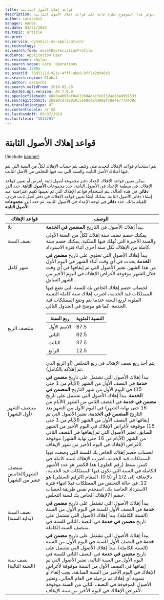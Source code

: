 ```yaml
---
title: قواعد إهلاك الأصول الثابتة
description: يوفر هذا الموضوع نظرة عامة على قواعد إهلاك الأصول الثابتة.
author: saraschi2
manager: AnnBe
ms.date: 03/21/2019
ms.topic: article
ms.prod: ''
ms.service: dynamics-ax-applications
ms.technology: ''
ms.search.form: AssetDepreciationProfile
audience: Application User
ms.reviewer: shylaw
ms.search.scope: Core, Operations
ms.custom: 13891
ms.assetid: 36d1112d-921c-4fff-abe0-0ff2429848d3
ms.search.region: Global
ms.author: saraschi
ms.search.validFrom: 2016-02-28
ms.dyn365.ops.version: AX 7.0.0
ms.openlocfilehash: 6880a4b97af0a819684dac7e0132ae10a8997533
ms.sourcegitcommit: 2b890cd7a801055ab0ca24398efc8e4e777d4d8c
ms.translationtype: HT
ms.contentlocale: ar-SA
ms.lasthandoff: 05/07/2019
ms.locfileid: "1514291"
---
```

# <a name="fixed-asset-depreciation-conventions"></a>قواعد إهلاك الأصول الثابتة

[!include [banner](../includes/banner.md)]

يتم استخدام قواعد الإهلاك لتحديد متى وكيف يتم حساب الإهلاك لكلٍّ من السنة التي يتم فيها امتلاك الأصل الثابت والسنة التي يت فيها التخلص من الأصل الثابت.

يمكن تعيين قواعد الإهلاك لإعداد دفتر مجموعة أصول ثابتة. لعرض أو تعيين قواعد الإهلاك، في منطقة الإعداد في الأصول الثابتة، حدد مجموعات **الأصول الثابتة**. حدد الزر **دفاتر**. في هذه الحالة، يتم استخدام قواعد الإهلاك التي تم تعيينها كقيم افتراضية عند إنشاء دفاتر الأصول الثابتة. يمكنك أيضًا تعيين قواعد الإهلاك في دفتر أصل ثابت فردي. للقيام بذلك، حدد **دفاتر** في لوحة الإعداد في الأصول الثابتة، ثم حدد الزر **مجموعات الأصول الثابتة**.


|  قواعد الإهلاك  |   الوصف  |
|---------------------------|-----------------|
|           بلا            |  يبدأ إهلاك الأصول في التاريخ <strong>المضمن في الخدمة</strong>.|
|         نصف السنة         |  يمكنك خصم نصف سنة إهلاك لكلٍّ من السنة الأولى والسنة الأخيرة التي تُهلك فيها الملكية. يمكنك خصم سنة كاملة من الإهلاك لكل سنة أخرى أثناء فترة الاسترداد. |
|        شهر كامل         | يبدأ إهلاك الأصول التي تحتوي على تاريخ <strong>مضمن في الخدمة</strong> يحدث في أي وقت أثناء الشهر في اليوم الأول من هذا الشهر. تعتبر الأصول التي تم إيقافها في أي وقت خلال الشهر موقوفة لأغراض الإهلاك في اليوم الأخير من الشهر السابق.  |
|        منتصف الربع        | لحساب خصم إهلاك الخاص بك للسنة التي تضع فيها الممتلكات قيد الخدمة‬، اضرب إهلاك سنة كاملة النسبة المئوية لربع السنة عندما يتم وضع الممتلكات قيد الخدمة، كما هو موضح في الجدول التالي.<table><thead><tr><th>ربع السنة</th><th>النسبة المئوية</th></tr></thead><tbody><tr><td>الاسم الأول</td><td>87.5</td></tr><tr><td>الثاني</td><td>62.5</td></tr><tr><td>الثالث</td><td>37.5</td></tr><tr><td>الرابع</td><td>12.5</td></tr></tbody></table>يتم أخذ ربع نصف الإهلاك في ربع التخلص (أو الربع الذي تم إهلاكه بالكامل). |
| منتصف الشهر (أول الشهر)  | يبدأ إهلاك الأصول التي تشتمل على تاريخ <strong>مضمن في خدمة</strong> في النصف الأول من الشهر (الأيام من 1 حتى 15) في اليوم الأول من شهر التاريخ <strong>المضمن في الخدمة</strong>. يبدأ إهلاك الأصول التي تشتمل على تاريخ <strong>مضمن في خدمة</strong> في النصف الثاني من الشهر (الأيام من 16 حتى نهاية الشهر) في اليوم الأول من الشهر بعد التاريخ <strong>المضمن في الخدمة</strong>. تعتبر الأصول التي تم إيقافها في النصف الأول من الشهر (الأيام من 1 حتى 15) موقوفة لأغراض الإهلاك في اليوم الأخير من الشهر السابق. تعتبر الأصول التي تم إيقافها في النصف الثاني من الشهر (الأيام من 16 حتى نهاية الشهر) موقوفة لأغراض الإهلاك في اليوم الأخير من شهر الإيقاف. |
| منتصف الشهر(الخامس عشر من الشهر) |  لحساب خصم إهلاك الخاص بك للسنة التي وضعت فيها الممتلكات قيد الخدمة، اضرب الإهلاك لسنة كاملة في كسر. بسط (رقم العلوي) هذا الكسر هو عدد الأشهر الكاملة في السنة التي تكون فيها الممتلكات قيد الخدمة، بالإضافة إلى 1/2 أو (0.5). المقام (الرقم السفلي) هو 12. في حالة التخلص من الممتلكات قبلا انتهاء فترة الاسترداد الخاصة بك، استخدم نفس طريقة لحساب خصم ا7لإهلاك الخاص بك لسنة التخلص.   |
| نصف السنة (بداية السنة) | يبدأ إهلاك الأصول التي تشتمل على تاريخ <strong>مضمن في خدمة</strong> في النصف الأول للسنة في اليوم الأول من السنة (السنة الكاملة). يبدأ إهلاك الأصول التي تشتمل على تاريخ <strong>مضمن في خدمة</strong> في النصف الثاني للسنة في منتصف السنة الكاملة.|
|   نصف سنة (السنة التالية)   |   يبدأ إهلاك الأصول التي تشتمل على تاريخ <strong>مضمن في خدمة</strong> في النصف الأول للسنة في اليوم الأول من السنة (السنة الكاملة). يبدأ إهلاك الأصول التي تشتمل على تاريخ <strong>مضمن في خدمة</strong> في النصف الثاني للسنة في اليوم الأول من السنة التالية. تعتبر الأصول التي تم إيقافها في النصف الأول من السنة موقوفة لأغراض الإهلاك في اليوم الأخير من السنة السابقة. يجب إلغاء أو تسوية أي إهلاك تم ترحيله في العام الحالي. وتعتبر الأصول الموقوفة في النصف الثاني من السنة موقوفة لأغراض الإهلاك في اليوم الأخير من سنة الإيقاف.|

